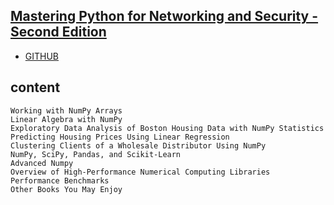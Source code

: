 ## [Mastering Python for Networking and Security - Second Edition]()
- [GITHUB](https://github.com/PacktPublishing/Master-Math-by-Coding-in-Python)

## content
```
Working with NumPy Arrays
Linear Algebra with NumPy
Exploratory Data Analysis of Boston Housing Data with NumPy Statistics
Predicting Housing Prices Using Linear Regression
Clustering Clients of a Wholesale Distributor Using NumPy
NumPy, SciPy, Pandas, and Scikit-Learn
Advanced Numpy
Overview of High-Performance Numerical Computing Libraries
Performance Benchmarks
Other Books You May Enjoy
```
